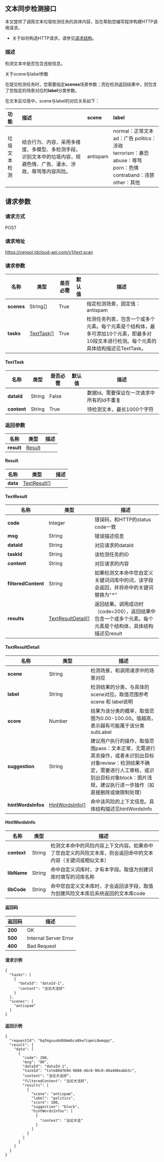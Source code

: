 ## 		文本同步检测接口

本文提供了调用文本垃圾检测任务的具体内容，旨在帮助您编写程序构建HTTP调用请求。

- 关于如何构造HTTP请求，请参见[请求结构](https://docs.jdcloud.com/cn/common-declaration/api/call-methods)。

### 描述

检测文本中是否包含违规信息。

关于scene与label参数

在提交检测任务时，您需要指定**scenes**场景参数；而在检测返回结果中，则包含了您指定的场景对应的**label**分类参数。

在文本反垃圾中，scene与label的对应关系如下：

| 功能         | 描述                                                         | scene    | label                                                        |
| :----------- | :----------------------------------------------------------- | :------- | :----------------------------------------------------------- |
| 垃圾文本检测 | 结合行为、内容，采用多维度、多模型、多检测手段，识别文本中的垃圾内容，规避色情、广告、灌水、渉政、辱骂等内容风险。 | antispam | normal：正常文本                                                  ad：广告                                                 politics：涉政<br />terrorism：暴恐                                     abuse：辱骂       <br />porn：色情<br />contraband：违禁<br />other：其他 |

## 请求参数

### 请求方式

POST

### 请求地址

https://censor.jdcloud-api.com/v1/text:scan


### 请求参数

| 名称       | 类型                    | 是否必需 | 默认值 | 描述                                                         |
| ---------- | ----------------------- | -------- | ------ | ------------------------------------------------------------ |
| **scenes** | String[]                | True     |        | 指定检测场景，固定值：antispam                               |
| **tasks**  | [TextTask[]](#texttask) | True     |        | 检测任务列表，包含一个或多个元素。每个元素是个结构体，最多可添加10个元素，即最多对10段文本进行检测。每个元素的具体结构描述见TextTask。 |

#### TextTask

| 名称        | 类型   | 是否必需 | 默认值 | 描述                                       |
| ----------- | ------ | -------- | ------ | ------------------------------------------ |
| **dataId**  | String | False    |        | 数据Id。需要保证在一次请求中所有的Id不重复 |
| **content** | String | True     |        | 待检测文本，最长1000个字符                 |

### 返回参数

| 名称       | 类型              | 描述 |
| ---------- | ----------------- | ---- |
| **result** | [Result](#result) |      |

#### Result

| 名称     | 类型                        | 描述 |
| -------- | --------------------------- | ---- |
| **data** | [TextResult[]](#textresult) |      |

#### TextResult

| 名称                | 类型                                    | 描述                                                         |
| ------------------- | --------------------------------------- | ------------------------------------------------------------ |
| **code**            | Integer                                 | 错误码，和HTTP的status code一致                              |
| **msg**             | String                                  | 错误描述信息                                                 |
| **dataId**          | String                                  | 对应请求的dataId                                             |
| **taskId**          | String                                  | 该检测任务的ID                                               |
| **content**         | String                                  | 对应请求的内容                                               |
| **filteredContent** | String                                  | 如果检测文本命中您自定义关键词词库中的词，该字段会返回，并将命中的关键词替换为"*" |
| **results**         | [TextResultDetail[]](#textresultdetail) | 返回结果。调用成功时（code=200），返回结果中包含一个或多个元素。每个元素是个结构体，具体结构描述见result |

#### TextResultDetail

| 名称               | 类型                              | 描述                                                         |
| ------------------ | --------------------------------- | ------------------------------------------------------------ |
| **scene**          | String                            | 检测场景，和调用请求中的场景对应                             |
| **label**          | String                            | 检测结果的分类，与具体的scene对应。取值范围参考scene 和 label说明 |
| **score**          | Number                            | 结果为该分类的概率，取值范围为0.00-100.00。值越高，表示越有可能属于该分类subLabel |
| **suggestion**     | String                            | 建议用户执行的操作，取值范围pass：文本正常，无需进行其余操作，或者未识别出目标对象review：检测结果不确定，需要进行人工审核，或识别出目标对象block：图片违规，建议执行进一步操作（如直接删除或做限制处理） |
| **hintWordsInfos** | [HintWordsInfo[]](#hintwordsinfo) | 命中该风险的上下文信息。具体结构描述见hintWordsInfo          |

#### HintWordsInfo

| 名称        | 类型   | 描述                                                         |
| ----------- | ------ | ------------------------------------------------------------ |
| **context** | String | 检测文本命中的风险内容上下文内容。如果命中了您自定义的风险文本库，则会返回命中的文本内容（关键词或相似文本） |
| **libName** | String | 命中自定义词库时，才有本字段。取值为创建词库时填写的词库名称 |
| **libCode** | String | 命中您自定义文本库时，才会返回该字段，取值为创建风险文本库后系统返回的文本库code |

#### 返回码

| 返回码  | 描述                  |
| ------- | --------------------- |
| **200** | OK                    |
| **500** | Internal Server Error |
| **400** | Bad Request           |



#### 请求示例

```
{
  "tasks": [
    {
      "dataId": "dataId-1",
      "content": "法论大法好"
    }
  ],
  "scenes": [
    "antispam"
  ]
}
```

#### 返回示例

```
{
  "requestId": "bqfmguuo6d68mmbca0kw7cqeni8wmqqo",
  "result": {
    "data": [
      {
        "code": 200,
        "msg": "OK",
        "dataId": "dataId-1",
        "taskId": "txte80d769d-9088-46c0-90c0-d8a408eabb3c",
        "content": "法论大法好",
        "filteredContent": "法论大法好",
        "results": [
          {
            "scene": "antispam",
            "label": "politics",
            "score": 100,
            "suggestion": "block",
            "hintWordsInfos": [
              {
                "context": "法论大法"
              }
            ]
          }
        ]
      }
    ]
  }
}
```

